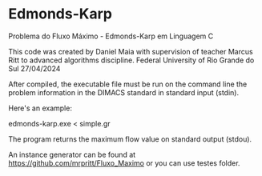 # Edmonds-Karp

Problema do Fluxo Máximo - Edmonds-Karp em Linguagem C

This code was created by Daniel Maia with supervision of teacher Marcus Ritt to advanced algorithms discipline. Federal University of Rio Grande do Sul 27/04/2024

After compiled, the executable file must be run on the command line the problem information in the DIMACS standard in standard input (stdin).

Here's an example:

edmonds-karp.exe < simple.gr

The program returns the maximum flow value on standard output (stdou).

An instance generator can be found at https://github.com/mrpritt/Fluxo_Maximo or you can use testes folder.
